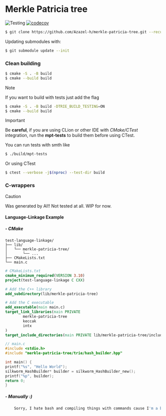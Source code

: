 # Merkle Patricia tree
![Testing](https://github.com/Azazel-h/merkle-patricia-tree/actions/workflows/cmake-multi-platform.yml/badge.svg) [![codecov](https://codecov.io/gh/Azazel-h/merkle-patricia-tree/graph/badge.svg?token=XJEFCWDOQK)](https://codecov.io/gh/Azazel-h/merkle-patricia-tree)
```bash
$ git clone https://github.com/Azazel-h/merkle-patricia-tree.git --recursive
```
Updating submodules with:
```bash
$ git submodule update --init
```

### Clean building
```bash
$ cmake -S . -B build
$ cmake --build build
```
> [!NOTE]
> If you want to build with tests just add the flag
> ```bash
> $ cmake -S . -B build -DTRIE_BUILD_TESTING=ON
> $ cmake --build build
> ```

> [!IMPORTANT]
> Be **careful**, if you are using CLion or other IDE with _СMake/CTest_ integration,
> run the **mpt-tests** to build them before using CTest.

You can run tests with smth like
```bash
$ ./build/mpt-tests
```
Or using CTest
```bash
$ ctest --verbose -j$(nproc) --test-dir build
```

### C-wrappers

> [!CAUTION]
> Was generated by AI!! Not tested at all. WIP for now.
#### Language-Linkage Example
##### - CMake
```
test-language-linkage/
├── lib/
│   └── merkle-patricia-tree/
│       └── ...
├── CMakeLists.txt
└── main.c
```
```cmake 
# CMakeLists.txt
cmake_minimum_required(VERSION 3.10)
project(test-language-linkage C CXX)

# Add the C++ library
add_subdirectory(lib/merkle-patricia-tree)

# Add the C executable
add_executable(main main.c)
target_link_libraries(main PRIVATE
        merkle-patricia-tree
        keccak
        intx
)
target_include_directories(main PRIVATE lib/merkle-patricia-tree/include)
```
```c
// main.c
#include <stdio.h>
#include "merkle-patricia-tree/trie/hash_builder.hpp"

int main() {
printf("%s", "Hello World");
silkworm_HashBuilder* builder = silkworm_HashBuilder_new();
printf("%p", builder);
return 0;
}
```
##### - Manually :)
```bash
    Sorry, I hate bash and compiling things with commands cause I'm a bit dummy
```
